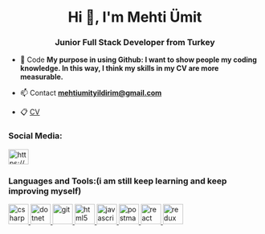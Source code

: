 <h1 align="center">Hi 👋, I'm Mehti Ümit</h1>
<h3 align="center">Junior Full Stack Developer from Turkey</h3>

- 💬 Code **My purpose in using Github: I want to show people my coding knowledge. In this way, I think my skills in my CV are more measurable.**

- 📫 Contact **mehtiumityildirim@gmail.com**

- 📋 [CV](https://drive.google.com/file/d/1DSf1iSUrdvNHF_gei_bvYe2dYuOoJRB_/view?usp=sharing)

<h3 align="left">Social Media:</h3>
<p align="left">
<a href="https://www.linkedin.com/in/mehtiumityildirim/" target="blank"><img align="center" src="https://cdn.jsdelivr.net/npm/simple-icons@3.0.1/icons/linkedin.svg" alt="https://www.linkedin.com/in/mehtiumityildirim/" height="30" width="40" /></a>
</p>

<h3 align="left">Languages and Tools:(i am still keep learning and keep improving myself)</h3>
<p align="left"></a> <a href="https://www.w3schools.com/cs/" target="_blank"> <img src="https://devicons.github.io/devicon/devicon.git/icons/csharp/csharp-original.svg" alt="csharp" width="40" height="40"/> </a></a> <a href="https://dotnet.microsoft.com/" target="_blank"> <img src="https://devicons.github.io/devicon/devicon.git/icons/dot-net/dot-net-original-wordmark.svg" alt="dotnet" width="40" height="40"/> </a> <a href="https://git-scm.com/" target="_blank"> <img src="https://www.vectorlogo.zone/logos/git-scm/git-scm-icon.svg" alt="git" width="40" height="40"/> </a> <a href="https://www.w3.org/html/" target="_blank"> <img src="https://devicons.github.io/devicon/devicon.git/icons/html5/html5-original-wordmark.svg" alt="html5" width="40" height="40"/> </a> <a href="https://developer.mozilla.org/en-US/docs/Web/JavaScript" target="_blank"> <img src="https://devicons.github.io/devicon/devicon.git/icons/javascript/javascript-original.svg" alt="javascript" width="40" height="40"/> </a> <a href="https://postman.com" target="_blank"> <img src="https://www.vectorlogo.zone/logos/getpostman/getpostman-icon.svg" alt="postman" width="40" height="40"/> </a> <a href="https://reactjs.org/" target="_blank"> <img src="https://devicons.github.io/devicon/devicon.git/icons/react/react-original-wordmark.svg" alt="react" width="40" height="40"/> </a> <a href="https://redux.js.org" target="_blank"> <img src="https://devicons.github.io/devicon/devicon.git/icons/redux/redux-original.svg" alt="redux" width="40" height="40"/> </a> </p>
